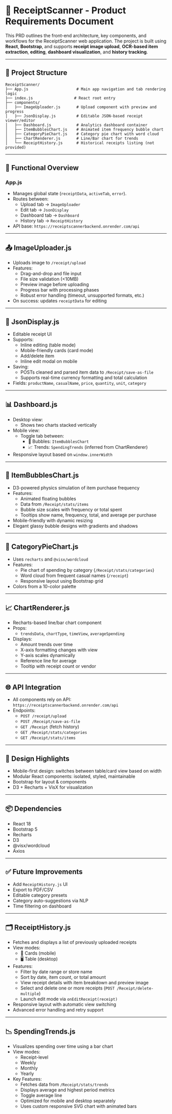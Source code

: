 # 🧾 ReceiptScanner - Product Requirements Document

This PRD outlines the front-end architecture, key components, and workflows for the ReceiptScanner web application. The project is built using **React**, **Bootstrap**, and supports **receipt image upload**, **OCR-based item extraction**, **editing**, **dashboard visualization**, and **history tracking**.

---

## 📁 Project Structure

```
ReceiptScanner/
├── App.js                     # Main app navigation and tab rendering logic
├── index.js                  # React root entry
├── components/
│   ├── ImageUploader.js       # Upload component with preview and progress
│   ├── JsonDisplay.js         # Editable JSON-based receipt viewer/editor
│   ├── Dashboard.js           # Analytics dashboard container
│   ├── ItemBubblesChart.js    # Animated item frequency bubble chart
│   ├── CategoryPieChart.js    # Category pie chart with word cloud
│   ├── ChartRenderer.js       # Line/Bar chart for trends
│   └── ReceiptHistory.js      # Historical receipts listing (not provided)
```

---

## 🧠 Functional Overview

### App.js
- Manages global state (`receiptData`, `activeTab`, `error`).
- Routes between:
  - Upload tab → `ImageUploader`
  - Edit tab → `JsonDisplay`
  - Dashboard tab → `Dashboard`
  - History tab → `ReceiptHistory`
- API base: `https://receiptscannerbackend.onrender.com/api`

---

## 📤 ImageUploader.js
- Uploads image to `/receipt/upload`
- Features:
  - Drag-and-drop and file input
  - File size validation (<10MB)
  - Preview image before uploading
  - Progress bar with processing phases
  - Robust error handling (timeout, unsupported formats, etc.)
- On success: updates `receiptData` for editing

---

## 📝 JsonDisplay.js
- Editable receipt UI
- Supports:
  - Inline editing (table mode)
  - Mobile-friendly cards (card mode)
  - Add/delete item
  - Inline edit modal on mobile
- Saving:
  - POSTs cleaned and parsed item data to `/Receipt/save-as-file`
  - Supports real-time currency formatting and total calculation
- Fields: `productName`, `casualName`, `price`, `quantity`, `unit`, `category`

---

## 📊 Dashboard.js
- Desktop view:
  - Shows two charts stacked vertically
- Mobile view:
  - Toggle tab between:
    - 🫧 Bubbles: `ItemBubblesChart`
    - 📈 Trends: `SpendingTrends` (inferred from ChartRenderer)
- Responsive layout based on `window.innerWidth`

---

## 🫧 ItemBubblesChart.js
- D3-powered physics simulation of item purchase frequency
- Features:
  - Animated floating bubbles
  - Data from `/Receipt/stats/items`
  - Bubble size scales with frequency or total spent
  - Tooltips show name, frequency, total, and average per purchase
- Mobile-friendly with dynamic resizing
- Elegant glassy bubble designs with gradients and shadows

---

## 🥧 CategoryPieChart.js
- Uses `recharts` and `@visx/wordcloud`
- Features:
  - Pie chart of spending by category (`/Receipt/stats/categories`)
  - Word cloud from frequent casual names (`/receipt`)
  - Responsive layout using Bootstrap grid
- Colors from a 10-color palette

---

## 📈 ChartRenderer.js
- Recharts-based line/bar chart component
- Props:
  - `trendsData`, `chartType`, `timeView`, `averageSpending`
- Displays:
  - Amount trends over time
  - X-axis formatting changes with view
  - Y-axis scales dynamically
  - Reference line for average
  - Tooltip with receipt count or vendor

---

## 🌐 API Integration

- All components rely on API: `https://receiptscannerbackend.onrender.com/api`
- Endpoints:
  - `POST /receipt/upload`
  - `POST /Receipt/save-as-file`
  - `GET /Receipt` (fetch history)
  - `GET /Receipt/stats/categories`
  - `GET /Receipt/stats/items`

---

## 🧩 Design Highlights

- Mobile-first design: switches between table/card view based on width
- Modular React components: isolated, styled, maintainable
- Bootstrap for layout & components
- D3 + Recharts + VisX for visualization

---

## 📦 Dependencies
- React 18
- Bootstrap 5
- Recharts
- D3
- @visx/wordcloud
- Axios

---

## ✅ Future Improvements
- Add `ReceiptHistory.js` UI
- Export to PDF/CSV
- Editable category presets
- Category auto-suggestions via NLP
- Time filtering on dashboard



---

## 🗂 ReceiptHistory.js
- Fetches and displays a list of previously uploaded receipts
- View modes:
  - 📱 Cards (mobile)
  - 🖥️ Table (desktop)
- Features:
  - Filter by date range or store name
  - Sort by date, item count, or total amount
  - View receipt details with item breakdown and preview image
  - Select and delete one or more receipts (`POST /Receipt/delete-multiple`)
  - Launch edit mode via `onEditReceipt(receipt)`
- Responsive layout with automatic view switching
- Advanced error handling and retry support

---

## 📉 SpendingTrends.js
- Visualizes spending over time using a bar chart
- View modes:
  - Receipt-level
  - Weekly
  - Monthly
  - Yearly
- Key Features:
  - Fetches data from `/Receipt/stats/trends`
  - Displays average and highest period metrics
  - Toggle average line
  - Optimized for mobile and desktop separately
  - Uses custom responsive SVG chart with animated bars


